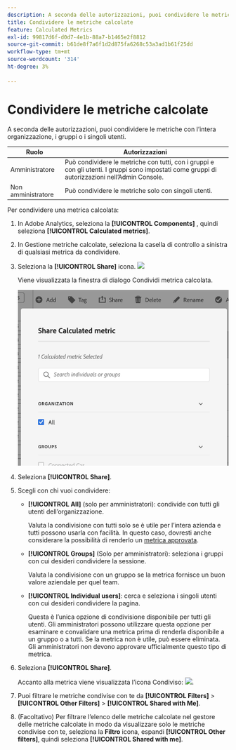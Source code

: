 ```yaml
---
description: A seconda delle autorizzazioni, puoi condividere le metriche con l’intera organizzazione, i gruppi o i singoli utenti.
title: Condividere le metriche calcolate
feature: Calculated Metrics
exl-id: 99817d6f-d0d7-4e1b-88a7-b1465e2f8812
source-git-commit: b61de8f7a6f1d2d875fa6268c53a3ad1b61f25dd
workflow-type: tm+mt
source-wordcount: '314'
ht-degree: 3%

---
```


# Condividere le metriche calcolate

A seconda delle autorizzazioni, puoi condividere le metriche con l’intera organizzazione, i gruppi o i singoli utenti.

| Ruolo | Autorizzazioni |
|---|---|
| Amministratore | Può condividere le metriche con tutti, con i gruppi e con gli utenti. I gruppi sono impostati come gruppi di autorizzazioni nell’Admin Console. |
| Non amministratore | Può condividere le metriche solo con singoli utenti. |

Per condividere una metrica calcolata:

1. In Adobe Analytics, seleziona la **[!UICONTROL Components]** , quindi seleziona **[!UICONTROL Calculated metrics]**.

1. In Gestione metriche calcolate, seleziona la casella di controllo a sinistra di qualsiasi metrica da condividere.

1. Seleziona la **[!UICONTROL Share]** icona. ![](https://spectrum.adobe.com/static/icons/workflow_18/Smock_Share_18_N.svg)

   Viene visualizzata la finestra di dialogo Condividi metrica calcolata.

   ![](assets/cm_share.png)

1. Seleziona **[!UICONTROL Share]**.

1. Scegli con chi vuoi condividere:

   * **[!UICONTROL All]** (solo per amministratori): condivide con tutti gli utenti dell’organizzazione.

     Valuta la condivisione con tutti solo se è utile per l’intera azienda e tutti possono usarla con facilità. In questo caso, dovresti anche considerare la possibilità di renderlo un [metrica approvata](/help/components/c-calcmetrics/c-workflow/cm-workflow/cm-approving.md).

   * **[!UICONTROL Groups]** (Solo per amministratori): seleziona i gruppi con cui desideri condividere la sessione.

     Valuta la condivisione con un gruppo se la metrica fornisce un buon valore aziendale per quel team.

   * **[!UICONTROL Individual users]**: cerca e seleziona i singoli utenti con cui desideri condividere la pagina.

     Questa è l’unica opzione di condivisione disponibile per tutti gli utenti. Gli amministratori possono utilizzare questa opzione per esaminare e convalidare una metrica prima di renderla disponibile a un gruppo o a tutti. Se la metrica non è utile, può essere eliminata. Gli amministratori non devono approvare ufficialmente questo tipo di metrica.

1. Seleziona **[!UICONTROL Share]**.

   Accanto alla metrica viene visualizzata l’icona Condiviso: ![](https://spectrum.adobe.com/static/icons/workflow_18/Smock_Share_18_N.svg).

1. Puoi filtrare le metriche condivise con te da **[!UICONTROL Filters]** > **[!UICONTROL Other Filters]** > **[!UICONTROL Shared with Me]**.

1. (Facoltativo) Per filtrare l’elenco delle metriche calcolate nel gestore delle metriche calcolate in modo da visualizzare solo le metriche condivise con te, seleziona la **Filtro** icona, espandi **[!UICONTROL Other filters]**, quindi seleziona **[!UICONTROL Shared with me]**.

